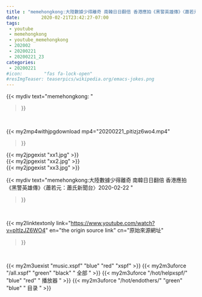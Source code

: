 ```yaml
---
title : "memehongkong:大陸數據少得離奇 南韓日日翻倍 香港應拍《黑警英雄傳》〈蕭若元：蕭氏新聞台〉2020-02-22 "
date:        2020-02-21T23:42:27-07:00
tags:
 - youtube
 - memehongkong
 - youtube_memehongkong
 - 202002
 - 20200221
 - 20200221_23
categories:
 - 20200221
#icon:        "fas fa-lock-open"
#resImgTeaser: teaserpics/wikipedia.org/emacs-jokes.png
---
```


{{< mydiv text="memehongkong: "
>}}
<br>


{{< my2mp4withjpgdownload mp4="20200221_pitizjz6wo4.mp4"
>}}

{{< my2jpgexist "xx1.jpg" >}}<br>
{{< my2jpgexist "xx2.jpg" >}}<br>
{{< my2jpgexist "xx3.jpg" >}}<br>



{{< mydiv text="memehongkong:大陸數據少得離奇 南韓日日翻倍 香港應拍《黑警英雄傳》〈蕭若元：蕭氏新聞台〉2020-02-22 "
>}}
<br>

{{< my2linktextonly link="https://www.youtube.com/watch?v=pItIzJZ6WO4"
en="the origin source link" cn="原始來源網址"
>}}


<br>

{{< my2m3uexist "music.xspf"        "blue"   "red"    "xspf" >}} {{< my2m3uforce "/all.xspf"         "green"  "black"  " 全部 " >}} {{< my2m3uforce "/hot/helpxspf/"    "blue"   "red"    " 播放器 " >}} {{< my2m3uforce "/hot/endothers/"   "green"  "blue"   " 目录 " >}} 
